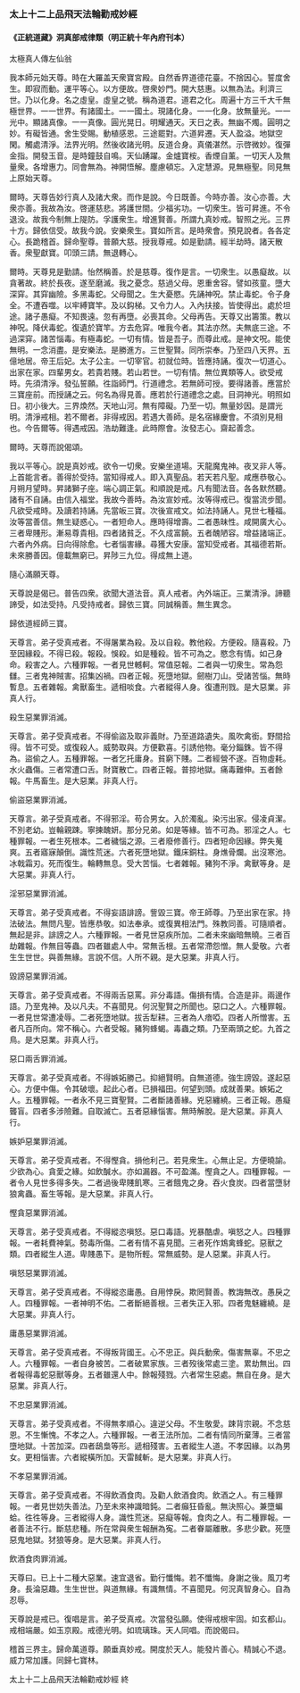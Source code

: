 ### 太上十二上品飛天法輪勸戒妙經

#### 《正統道藏》洞真部戒律類（明正統十年內府刊本）

太極真人傳左仙翁

我本師元始天尊。時在大羅盖天衆寶宮殿。自然香界道德花臺。不捨因心。誓度舍生。即寂而動。運平等心。以方便故。啓衆妙門。開大慈惠。以無為法。利濟三世。乃以化身。名之虛皇。虛皇之號。稱為道君。道君之化。周遍十方三千大千無極世界。一一世界。有諸國土。一一國土。現諸化身。一一化身。放無量光。一一光中。顯諸真像。一一真像。圓光晃日。明耀通天。天日之表。無幽不燭。圓明之妙。有礙皆通。舍生受賜。動植感恩。三途罷對。六道昇遷。天人盈溢。地獄空閑。觸處清淨。法界光明。然後收諸光明。反道合身。真儀湛然。示啓微妙。復彈金指。開發玉音。是時鐘鼓自鳴。天仙踴躍。金爐寶桉。香煙自薰。一切天人及無量衆。各增惠力。同會無為。神開悟解。塵慮頓忘。入定慧源。見無極聖。同見無上原始天尊。

爾時。天尊告妙行真人及諸大衆。而作是說。今日既善。今時亦善。汝心亦善。大衆亦善。我故為汝。啓運慈悲。將護世間。少福劣功。一切衆生。皆可昇進。不令退没。故我今制無上隄防。孚護衆生。增進賢善。所謂九真妙戒。智照之光。三界十方。歸依信受。故我今說。安樂衆生。寶如所言。是時衆會。預見說者。各各定心。長跪稽首。歸命聖尊。普願大慈。授我尊戒。如是勤請。經半劫時。諸天散香。衆聖獻寶。叩頭三請。無退轉心。

爾時。天尊見是勤請。怡然稱善。於是慈尊。復作是言。一切衆生。以愚癡故。以貪著故。終於長夜。遂至磨滅。我之憂念。慈過父母。恩重舍容。譬如孩童。墮大深穽。其穽幽險。多黑毒蛇。父母聞之。生大憂愍。先誦神呪。禁止毒蛇。令子身全。不遭吞噬。以牢縛寶竿。及以鈎梯。又令力人。入內扶接。皆使得出。處於坦途。諸子愚癡。不知畏遠。忽有再墮。必喪其命。父母再告。天尊又出籌策。教以神呪。降伏毒蛇。復遺於寶竿。方去危穽。唯我今者。其法亦然。夫無底三途。不過深穽。諸苦惱毒。有極毒蛇。一切有情。皆是吾子。而尊此戒。是神文呪。能使無明。一念消盡。是安樂法。是勝進方。三世聖賢。同所崇奉。乃至四八天界。五億地居。帝王后妃。太子公主。一切宰官。初就位時。皆應持誦。復次一切道心。出家在家。四輩男女。若貴若賤。若山若世。一切有情。無位異類等人。欲受戒時。先須清淨。發弘誓願。徃詣師門。行道禮念。若無師可授。要得諸善。應當於三寶座前。而授誦之云。何名為得見善。應若於行道禮念之處。目洞神光。明照如日。初小後大。三界煥然。天地山河。無有障礙。乃至一切。無量妙因。是謂光明。清淨戒相。若不爾者。非得戒因。若遇大善師。是名宿緣慶會。不須別見相也。今告爾等。得遇戒因。浩劫難逢。此時際會。汝發志心。齋起善念。

爾時。天尊而說偈頌。

我以平等心。說是真妙戒。欲令一切衆。安樂坐道場。天龍魔鬼神。夜叉非人等。上首能言者。善得於受持。當知得戒人。即入真聖品。若天若凡聖。咸應恭敬心。月朔月望時。昇諸獅子座。端心調正氣。和順說是戒。凡有聞法音。各各默然聽。諸有不自誦。由信入福堂。我故今善時。為汝宣妙戒。汝等得戒已。復當流步聞。凡欲受戒時。及讀若持誦。先當皈三寶。次後宣戒文。如法持誦人。見世七種福。汝等當善信。無生疑惑心。一者短命人。應時得增壽。二者愚昧性。咸開廣大心。三者卑賤形。漸易尊貴相。四者諸貧乏。不久成富饒。五者醜陋容。增益諸端正。六者內外病。日向得除愈。七者惱害緣。尋獲大安康。當知受戒者。其福德若斯。未來勝善因。億載無窮已。昇陟三九位。得成無上道。

隨心滿願天尊。

天尊說是偈已。普告四衆。欲聞大道法音。真人戒者。內外端正。三業清淨。諦聽諦受，如法受持。凡受持戒者。歸依三寶。同誠稱善。無生異念。

歸依道經師三寶。

天尊言。弟子受真戒者。不得屠業為殺。及以自殺。教他殺。方便殺。隨喜殺。乃至因緣殺。不得已殺。報殺。悞殺。如是種殺。皆不可為之。愍念有情。如己身命。殺害之人。六種罪報。一者見世轗軻。常值惡報。二者與一切衆生。常為怨讎。三者鬼神賊害。招集凶禍。四者正報。死墮地獄。劒樹刀山。受諸苦惱。無時暫息。五者雜報。禽獸畜生。遞相啖食。六者縱得人身。復遭刑戮。是大惡業。非真人行。

殺生惡業罪消滅。

天尊言。弟子受真戒者。不得偷盜及取非義財。乃至道路遺失。風吹禽銜。野間拾得。皆不可受。或復殺人。威勢取與。方便歡喜。引誘他物。毫分錙銖。皆不得為。盜偷之人。五種罪報。一者乞托庸身。貧窮下賤。二者經營不遂。百物虛耗。水火蟲傷。三者常遭口舌。財寶散亡。四者正報。普掠地獄。痛毒難伸。五者餘報。牛馬畜生。是大惡業。非真人行。

偷盜惡業罪消滅。

天尊言。弟子受真戒者。不得邪淫。苟合男女。入於濁亂。染污出家。侵凌貞潔。不別老幼。豈輪親踈。寧揀醜妍。那分兄弟。如是等緣。皆不可為。邪淫之人。七種罪報。一者生死根本。二者穢惱之源。三者廢修善行。四者短命因緣。弊失䰟爽。五者寤寐顛倒。識性荒迷。六者死墮地獄。鐵床銅柱。身燋骨爛。出沒寒池。冰戟霜刃。死而復生。輪轉無息。受大苦惱。七者雜報。豬狗不淨。禽獸等身。是大惡業。非真人行。

淫邪惡業罪消滅。

天尊言。弟子受真戒者。不得妄語誹謗。訾毀三寶。帝王師尊。乃至出家在家。持法破法。無問凡聖。皆應恭敬。如法奉承。或復異相法門。殊教同善。可隨順者。無起是非。誹謗之人。六種罪報。一者見世惡疾所加。二者未來幽暗無曉。三者百劫雜報。作無目等蟲。四者雖處人中。常無舌根。五者常滯怨憎。無人愛敬。六者生生世世。與善無緣。言說不信。人所不親。是大惡業。非真人行。

毀謗惡業罪消滅。

天尊言。弟子受真戒者。不得兩舌惡罵。非分毒語。傷損有情。合造是非。兩邊作語。乃至鬼神。及以凡夫。不喜聞見。何況聖賢之所聞也。惡口之人。六種罪報。一者見世常遭凌辱。二者死墮地獄。拔舌犁耕。三者為人瘖啞。四者人所憎害。五者凡百所向。常不稱心。六者受報。豬狗蜂蝎。毒蟲之類。乃至兩頭之蛇。九首之鳥。是大惡業。非真人行。

惡口兩舌罪消滅。

天尊言。弟子受真戒者。不得嫉妬勝己。抑絕賢明。自無道德。強生謗毀。遂起惡心。方便中傷。令其破壞。起此心者。已損福田。何望到頭。成就善果。嫉妬之人。五種罪報。一者永不見三寶聖賢。二者斷諸善緣。兇惡纏繞。三者正報。愚癡聾盲。四者多涉險難。自取滅亡。五者惡緣惱害。無時解脫。是大惡業。非真人行。

嫉妒惡業罪消滅。

天尊言。弟子受真戒者。不得慳貪。損他利己。若見衆生。心無止足。方便曉諭。少欲為心。貪愛之緣。如飲醎水。亦如漏器。不可盈滿。慳貪之人。四種罪報。一者令人見世多得多失。二者過後卑賤飢寒。三者餓鬼之身。吞火食炭。四者當墮豺狼禽蟲。畜生等報。是大惡業。非真人行。

慳貪惡業罪消滅。

天尊言。弟子受真戒者。不得縱恣嗔怒。惡口毒語。兇暴酷虐。嗔怒之人。四種罪報。一者耗費神氣。勢毒所傷。二者有情不喜見聞。三者死作鴆禽蜂蛇。惡獸之類。四者縱生人道。卑賤愚下。是物所輕。常無威勢。是人惡業。非真人行。

嗔怒惡業罪消滅。

天尊言。弟子受真戒者。不得縱恣庸愚。自用悖戾。欺罔賢善。教誨無改。愚戾之人。四種罪報。一者神明不佑。二者斷絕善根。三者失正入邪。四者鬼魅纏繞。是大惡業。非真人行。

庸愚惡業罪消滅。

天尊言。弟子受真戒者。不得叛背國王。心不忠正。與兵動衆。傷害無辜。不忠之人。六種罪報。一者自身被苦。二者破累家族。三者歿後常處三塗。累劫無出。四者報得毒蛇惡獸等身。五者雖還人中。餘報殘戮。六者常生惡處。無自在身。是大惡業。非真人行。

不忠惡業罪消滅。

天尊言。弟子受真戒者。不得無孝順心。違逆父母。不生敬愛。踈背宗親。不念慈恩。不生慚愧。不孝之人。六種罪報。一者王法所加。二者有情同所棄薄。三者當墮地獄。十苦加深。四者鴟梟等形。遞相殘害。五者縱生人道。不孝因緣。以為男女。更相惱害。六者縱橫所加。天雷馘斬。是大惡業。非真人行。

不孝惡業罪消滅。

天尊言。弟子受真戒者。不得飲酒食肉。及勸人飲酒食肉。飲酒之人。有三種罪報。一者見世妨失善法。乃至未來神識暗鈍。二者癲狂昏亂。無決照心。兼墮蝙蛤。徃徃等身。三者縱得人身。識性荒迷。惡癡等報。食肉之人。有二種罪報。一者善法不行。斷慈悲種。所在常與衆生報酬為寃。二者眷屬離散。多悲少歡。死墮惡鬼地獄。犲狼等身。是大惡業。非真人行。

飲酒食肉罪消滅。

天尊曰。已上十二種大惡業。速宜退省。勤行懺悔。若不懺悔。身謝之後。風刀考身。長淪惡趣。生生世世。與道無緣。有識無情。不喜聞見。何況真智身心。自為忍辱。

天尊說是戒已。復唱是言。弟子受真戒。次當發弘願。使得戒根牢固。如玄都山。戒相端嚴。如玉京殿。戒德光明。如琉璃珠。天人同唱。而說偈曰。

稽首三界主。歸命萬道尊。願垂真妙戒。開度於天人。能發片善心。精誠心不退。威力常加護。同歸七寶林。

太上十二上品飛天法輪勸戒妙經 終

